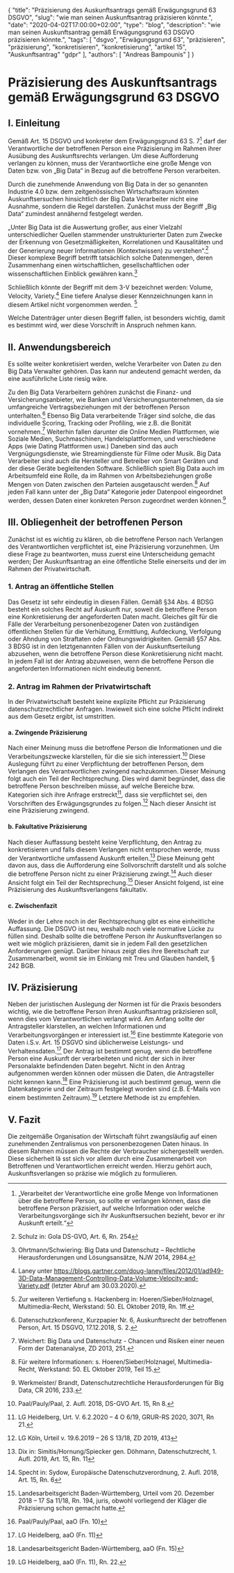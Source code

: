{
    "title": "Präzisierung des Auskunftsantrags gemäß Erwägungsgrund 63 DSGVO",
    "slug": "wie man seinen Auskunftsantrag präzisieren könnte.",
    "date": "2020-04-02T17:00:00+02:00",
    "type": "blog",
    "description": "wie man seinen Auskunftsantrag gemäß Erwägungsgrund 63 DSGVO präzisieren könnte.",
    "tags": [ "dsgvo", "Erwägungsgrund 63", "präzisieren", "präzisierung", "konkretisieren", "konkretisierung", "artikel 15", "Auskunftsantrag" "gdpr" ],
    "authors": [ "Andreas Bampounis" ]
}

# Präzisierung des Auskunftsantrags gemäß Erwägungsgrund 63 DSGVO

## I.	Einleitung

Gemäß Art. 15 DSGVO und konkreter dem Erwägungsgrund 63 S. 7[^1] darf der Verantwortliche der betroffenen Person eine Präzisierung im Rahmen ihrer Ausübung des Auskunftsrechts verlangen. Um diese Aufforderung verlangen zu können, muss der Verantwortliche eine große Menge von Daten bzw. von „Big Data“ in Bezug auf die betroffene Person verarbeiten. 

Durch die zunehmende Anwendung von Big Data in der so genannten Industrie 4.0 bzw. dem zeitgenössischen Wirtschaftsraum könnten Auskunftsersuchen hinsichtlich der Big Data Verarbeiter nicht eine Ausnahme, sondern die Regel darstellen. Zunächst muss der Begriff „Big Data“ zumindest annähernd festgelegt werden.

„Unter Big Data ist die Auswertung großer, aus einer Vielzahl unterschiedlicher Quellen stammender unstrukturierter Daten zum Zwecke der Erkennung von Gesetzmäßigkeiten, Korrelationen und Kausalitäten und der Generierung neuer Informationen (Kontextwissen) zu verstehen“.[^2] Dieser komplexe Begriff betrifft tatsächlich solche Datenmengen, deren Zusammenhang einen wirtschaftlichen, gesellschaftlichen oder wissenschaftlichen Einblick gewähren kann.[^3]

Schließlich könnte der Begriff mit dem 3-V bezeichnet werden: Volume, Velocity, Variety.[^4] Eine tiefere Analyse dieser Kennzeichnungen kann in diesem Artikel nicht vorgenommen werden. [^5]

Welche Datenträger unter diesen Begriff fallen, ist besonders wichtig, damit es bestimmt wird, wer diese Vorschrift in Anspruch nehmen kann.


## II.	Anwendungsbereich

Es sollte weiter konkretisiert werden, welche Verarbeiter von Daten zu den Big Data Verwalter gehören. Das kann nur andeutend gemacht werden, da eine ausführliche Liste riesig wäre.

Zu den Big Data Verarbeitern gehören zunächst die Finanz- und Versicherungsanbieter, wie Banken und Versicherungsunternehmen, da sie umfangreiche Vertragsbeziehungen mit der betroffenen Person unterhalten.[^6] Ebenso Big Data verarbeitende Träger sind solche, die das individuelle Scoring, Tracking oder Profiling, wie z.B. die Bonität vornehmen.[^7] Weiterhin fallen darunter die Online Medien Plattformen, wie Soziale Medien, Suchmaschinen, Handelsplattformen, und verschiedene Apps (wie Dating Plattformen usw.)
Daneben sind das auch Vergnügungsdienste, wie Streamingdienste für Filme oder Musik. Big Data Verarbeiter sind auch die Hersteller und Betreiber von Smart Geräten und der diese Geräte begleitenden Software. Schließlich spielt Big Data auch im Arbeitsumfeld eine Rolle, da im Rahmen von Arbeitsbeziehungen große Mengen von Daten zwischen den Parteien ausgetauscht werden.[^8]
Auf jeden Fall kann unter der „Big Data“ Kategorie jeder Datenpool eingeordnet werden, dessen Daten einer konkreten Person zugeordnet werden können.[^9]

## III.	Obliegenheit der betroffenen Person

Zunächst ist es wichtig zu klären, ob die betroffene Person nach Verlangen des Verantwortlichen verpflichtet ist, eine Präzisierung vorzunehmen. Um diese Frage zu beantworten, muss zuerst eine Unterscheidung gemacht werden; Der Auskunftsantrag an eine öffentliche Stelle einerseits und der im Rahmen der Privatwirtschaft.

### 1.	Antrag an öffentliche Stellen

Das Gesetz ist sehr eindeutig in diesen Fällen. Gemäß §34 Abs. 4 BDSG besteht ein solches Recht auf Auskunft nur, soweit die betroffene Person eine Konkretisierung der angeforderten Daten macht. Gleiches gilt für die Fälle der Verarbeitung personenbezogener Daten von zuständigen öffentlichen Stellen für die Verhütung, Ermittlung, Aufdeckung, Verfolgung oder Ahndung von Straftaten oder Ordnungswidrigkeiten. Gemäß §57 Abs. 3 BDSG ist in den letztgenannten Fällen von der Auskunftserteilung abzusehen, wenn die betroffene Person diese Konkretisierung nicht macht. In jedem Fall ist der Antrag abzuweisen, wenn die betroffene Person die angeforderten Informationen nicht eindeutig benennt.

### 2.	Antrag im Rahmen der Privatwirtschaft

In der Privatwirtschaft besteht keine explizite Pflicht zur Präzisierung datenschutzrechtlicher Anfragen. Inwieweit sich eine solche Pflicht indirekt aus dem Gesetz ergibt, ist umstritten.

#### a.	Zwingende Präzisierung

Nach einer Meinung muss die betroffene Person die Informationen und die Verarbeitungszwecke klarstellen, für die sie sich interessiert.[^10] Diese Auslegung führt zu einer Verpflichtung der betroffenen Person, dem Verlangen des Verantwortlichen zwingend nachzukommen. Dieser Meinung folgt auch ein Teil der Rechtsprechung. Dies wird damit begründet, dass die betroffene Person beschreiben müsse, auf welche Bereiche bzw. Kategorien sich ihre Anfrage erstreckt[^11], dass sie verpflichtet sei, den Vorschriften des Erwägungsgrundes zu folgen.[^12] Nach dieser Ansicht ist eine Präzisierung zwingend.

#### b.	Fakultative Präzisierung

Nach dieser Auffassung besteht keine Verpflichtung, den Antrag zu konkretisieren und falls diesem Verlangen nicht entsprochen werde, muss der Verantwortliche umfassend Auskunft erteilen.[^13] Diese Meinung geht davon aus, dass die Aufforderung eine Sollvorschrift darstellt und als solche die betroffene Person nicht zu einer Präzisierung zwingt.[^14] Auch dieser Ansicht folgt ein Teil der Rechtsprechung.[^15] Dieser Ansicht folgend, ist eine Präzisierung des Auskunftsverlangens fakultativ.

#### c.	Zwischenfazit

Weder in der Lehre noch in der Rechtsprechung gibt es eine einheitliche Auffassung. Die DSGVO ist neu, weshalb noch viele normative Lücke zu füllen sind. Deshalb sollte die betroffene Person ihr Auskunftsverlangen so weit wie möglich präzisieren, damit sie in jedem Fall den gesetzlichen Anforderungen genügt. Darüber hinaus zeigt dies ihre Bereitschaft zur Zusammenarbeit, womit sie im Einklang mit Treu und Glauben handelt, § 242 BGB.

## IV.	Präzisierung

Neben der juristischen Auslegung der Normen ist für die Praxis besonders wichtig, wie die betroffene Person ihren Auskunftsantrag präzisieren soll, wenn dies vom Verantwortlichen verlangt wird.
Am Anfang sollte der Antragsteller klarstellen, an welchen Informationen und Verarbeitungsvorgängen er interessiert ist.[^16] Eine bestimmte Kategorie von Daten i.S.v. Art. 15 DSGVO sind üblicherweise Leistungs- und Verhaltensdaten.[^17] Der Antrag ist bestimmt genug, wenn die betroffene Person eine Auskunft der verarbeiteten und nicht der sich in ihrer Personalakte befindenden Daten begehrt. Nicht in den Antrag aufgenommen werden können oder müssen die Daten, die Antragsteller nicht kennen kann.[^18] Eine Präzisierung ist auch bestimmt genug, wenn die Datenkategorie und der Zeitraum festgelegt worden sind (z.B. E-Mails von einem bestimmten Zeitraum).[^19] Letztere Methode ist zu empfehlen.

## V.	Fazit

Die zeitgemäße Organisation der Wirtschaft führt zwangsläufig auf einen zunehmenden Zentralismus von personenbezogenen Daten hinaus. In diesem Rahmen müssen die Rechte der Verbraucher sichergestellt werden. Diese sicherheit lä sst sich vor allem durch eine Zusammenarbeit von Betroffenen und Verantwortlichen erreicht werden. Hierzu gehört auch, Auskunftsverlangen so präzise wie möglich zu formulieren.

[^1]: „Verarbeitet der Verantwortliche eine große Menge von Informationen über die betroffene Person, so sollte er verlangen können, dass die betroffene Person präzisiert, auf welche Information oder welche Verarbeitungsvorgänge sich ihr Auskunftsersuchen bezieht, bevor er ihr Auskunft erteilt.“

[^2]: Schulz in: Gola DS-GVO, Art. 6, Rn. 254

[^3]: Ohrtmann/Schwiering: Big Data und Datenschutz – Rechtliche Herausforderungen und Lösungsansätze, NJW 2014, 2984.

[^4]: Laney unter https://blogs.gartner.com/doug-laney/files/2012/01/ad949-3D-Data-Management-Controlling-Data-Volume-Velocity-and-Variety.pdf (letzter Abruf am 30.03.2020).

[^5]: Zur weiteren Vertiefung s. Hackenberg in: Hoeren/Sieber/Holznagel, Multimedia-Recht, Werkstand: 50. EL Oktober 2019, Rn. 1ff.

[^6]: Datenschutzkonferenz, Kurzpapier Nr. 6, Auskunftsrecht der betroffenen Person, Art. 15 DSGVO, 17.12.2018, S. 2.

[^7]: Weichert: Big Data und Datenschutz - Chancen und Risiken einer neuen Form der Datenanalyse, ZD 2013, 251.

[^8]: Für weitere Informationen: s. Hoeren/Sieber/Holznagel, Multimedia-Recht, Werkstand: 50. EL Oktober 2019, Teil 15.

[^9]: Werkmeister/ Brandt, Datenschutzrechtliche Herausforderungen für Big Data, CR 2016, 233.

[^10]: Paal/Pauly/Paal, 2. Aufl. 2018, DS-GVO Art. 15, Rn 8. 

[^11]: LG Heidelberg, Urt. V. 6.2.2020 – 4 O 6/19, GRUR-RS 2020, 3071, Rn 21.

[^12]: LG Köln, Urteil v. 19.6.2019 – 26 S 13/18, ZD 2019, 413

[^13]: Dix in: Simitis/Hornung/Spiecker gen. Döhmann, Datenschutzrecht, 1. Aufl. 2019, Art. 15, Rn. 11

[^14]: Specht in: Sydow, Europäische Datenschutzverordnung, 2. Aufl. 2018, Art. 15, Rn. 6

[^15]: Landesarbeitsgericht Baden-Württemberg, Urteil vom 20. Dezember 2018 – 17 Sa 11/18, Rn. 194, juris, obwohl vorliegend der Kläger die Präzisierung schon gemacht hatte.

[^16]: Paal/Pauly/Paal, aaO (Fn. 10)

[^17]: LG Heidelberg, aaO (Fn. 11)

[^18]: Landesarbeitsgericht Baden-Württemberg, aaO (Fn. 15)

[^19]: LG Heidelberg, aaO (Fn. 11), Rn. 22.
